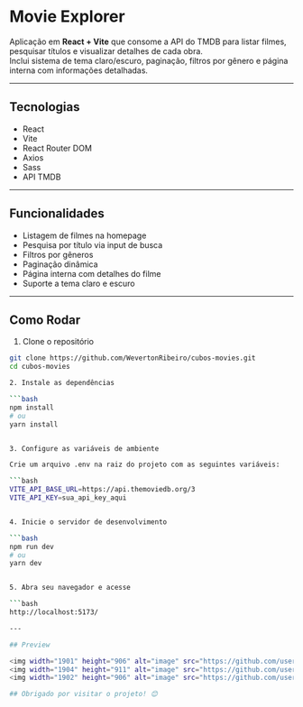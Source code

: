 # Movie Explorer

Aplicação em **React + Vite** que consome a API do TMDB para listar filmes, pesquisar títulos e visualizar detalhes de cada obra.  
Inclui sistema de tema claro/escuro, paginação, filtros por gênero e página interna com informações detalhadas.

---

## Tecnologias

- React
- Vite
- React Router DOM
- Axios
- Sass
- API TMDB

---

## Funcionalidades

- Listagem de filmes na homepage
- Pesquisa por título via input de busca
- Filtros por gêneros
- Paginação dinâmica
- Página interna com detalhes do filme
- Suporte a tema claro e escuro

---

## Como Rodar

1. Clone o repositório

````bash
git clone https://github.com/WevertonRibeiro/cubos-movies.git
cd cubos-movies

2. Instale as dependências

```bash
npm install
# ou
yarn install


3. Configure as variáveis de ambiente

Crie um arquivo .env na raiz do projeto com as seguintes variáveis:

```bash
VITE_API_BASE_URL=https://api.themoviedb.org/3
VITE_API_KEY=sua_api_key_aqui


4. Inicie o servidor de desenvolvimento

```bash
npm run dev
# ou
yarn dev


5. Abra seu navegador e acesse

```bash
http://localhost:5173/

---

## Preview

<img width="1901" height="906" alt="image" src="https://github.com/user-attachments/assets/31d6e3c0-47c9-42f5-bf53-6e51c1b6ba53" />
<img width="1904" height="911" alt="image" src="https://github.com/user-attachments/assets/5f90388b-cf97-47f2-b1f3-ac13b6d014f2" />
<img width="1902" height="906" alt="image" src="https://github.com/user-attachments/assets/c1360716-d55c-4367-ae74-c189c594eb1a" />

## Obrigado por visitar o projeto! 😊
````

